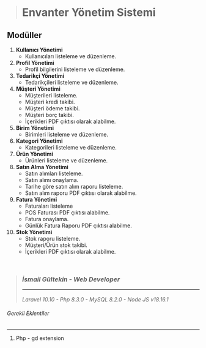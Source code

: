 > # Envanter Yönetim Sistemi <br>

## Modüller

1) **Kullanıcı Yönetimi**
    * Kullanıcıları listeleme ve düzenleme.
1) **Profil Yönetimi**
    * Profil bilgilerini listeleme ve düzenleme.
1) **Tedarikçi Yönetimi**
    * Tedarikçileri listeleme ve düzenleme.
1) **Müşteri Yönetimi**
    * Müşterileri listeleme.
    * Müşteri kredi takibi.
    * Müşteri ödeme takibi.
    * Müşteri borç takibi.
    * İçerikleri PDF çıktısı olarak alabilme.
1) **Birim Yönetimi**
    * Birimleri listeleme ve düzenleme.
1) **Kategori Yönetimi**
    * Kategorileri listeleme ve düzenleme.
1) **Ürün Yönetimi**
    * Ürünleri listeleme ve düzenleme.
1) **Satın Alma Yönetimi**
    * Satın alımları listeleme.
    * Satın alımı onaylama.
    * Tarihe göre satın alım raporu listeleme.
    * Satın alım raporu PDF çıktısı olarak alabilme.
1) **Fatura Yönetimi**
    * Faturaları listeleme
    * POS Faturası PDF çıktısı alabilme.
    * Fatura onaylama.
    * Günlük Fatura Raporu PDF çıktısı alabilme.
1) **Stok Yönetimi**
    * Stok raporu listeleme.
    * Müşteri/Ürün stok takibi.
    * İçerikleri PDF çıktısı olarak alabilme.

<br>

> ### ***İsmail Gültekin - Web Developer*** <br><hr>
> *Laravel 10.10 - Php 8.3.0 - MySQL 8.2.0 - Node JS v18.16.1*

###### Gerekli Eklentiler
<hr>

1. Php - gd extension
